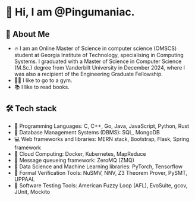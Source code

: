 # 👋 Hi, I am @Pingumaniac. 

## 👨 About Me 

* 🔥 I am an Online Master of Science in computer science (OMSCS) student at Georgia Institute of Technology, specialising in Computing Systems. I graduated with a Master of Science in Computer Science (M.Sc.) degree from Vanderbilt University in December 2024, where I was also a recipient of the Engineering Graduate Fellowship.
* 🏋️‍♂️ I like to go to a gym.
* 📚 I like to read books.

## 🛠 Tech stack 
* 💎 Programming Languages: C, C++, Go, Java, JavaScript, Python, Rust
* 🪭 Database Management Systems (DBMS): SQL, MongoDB
* 💻 Web frameworks and libraries: MERN stack, Bootstrap, Flask, Spring framework
* 💌 Cloud Computing: Docker, Kubernetes, MapReduce
* 📩 Message queueing framework: ZeroMQ (ZMQ)
* 💊 Data Science and Machine Learning libraries: PyTorch, Tensorflow
* 🔫 Formal Verification Tools: NuSMV, NNV, Z3 Theorem Prover, PySMT, UPPAAL
* 🔧 Software Testing Tools: American Fuzzy Loop (AFL), EvoSuite, gcov, JUnit, Mockito

<!---
Pingumaniac/Pingumaniac is a ✨ special ✨ repository because its `README.md` (this file) appears on your GitHub profile.
You can click the Preview link to take a look at your changes.
--->
